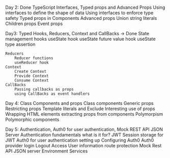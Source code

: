 Day 2: Done
    TypeScript Interfaces, Typed props and Advanced Props
        Using interfaces to define the shape of data
        Using interfaces to enforce type safety
        Typed props in Components
    Advanced props
        Union string literals
        Children props
        Event props

Day3: Typed Hooks, Reducers, Context and CallBacks -> Done
    State management hooks
        useState hook
        useState future value hook
        useState type assertion

    Reducers
        Reducer functions
        useReducer hook
    Context
        Create Context
        Provide Context
        Consume Context
    CallBacks
        Passing callbacks as props
        using CallBacks as event handlers

Day 4: Class Components and props
    Class components
        Generic props
        Restricting props
        Template literals and Exclude
    Interesting use of props
        Wrapping HTML elements
        extracting props from components
    Polymorpism
        Polymorphic components

Day 5: Authentication, Auth0 for user authentication, Mock REST API JSON Server
    Authentication fundamentals
        what is it for?
        JWT
        Session storage for JWT
    Auth0 for user authentication
        setting up
        Configuring Auth0
        Auth0 provider
        login
        Logout
        Access User information
        route protection
    Mock Rest API
        JSON server
        Environment
        Services

           
